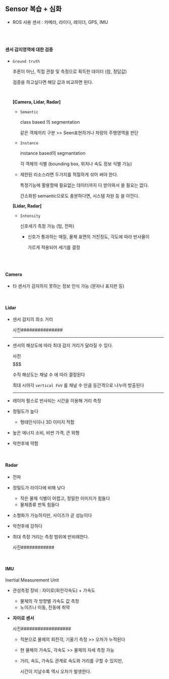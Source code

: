 ## Sensor 복습 + 심화

- ROS 사용 센서 : 카메라, 라이다, 레이더, GPS, IMU

<br>

<br>

#### 센서 감지영역에 대한 검증

- `Ground truth`

  추론이 아닌, 직접 관찰 및 측정으로 획득한 데이터 (참, 정답값)

  검증을 하고싶다면 해당 값과 비교하면 된다.
  
  <br>
  
  **[Camera, Lidar, Radar]**
  
  - `Semantic`
  
    class based 의 segmentation
  
    같은 객체끼리 구분 >> Seen표현하거나 차량의 주행영역을 판단
  
  - `Instance`
  
    instance based의 segmantation
  
    각 객체의 식별 (bounding box, 위치나 속도 정보 식별 가능)
  
  - 제한된 리소스라면 두가지를 적절하게 섞어 써야 한다.
  
    특정기능에 활용할때 필요없는 데이터까지 다 받아와서 쓸 필요는 없다.
  
    간소화된 semantic으로도 충분하다면, 시스템 자원 등 을 아낀다.
  
  **[Lidar, Radar]**
  
  - `Intensity`
  
    신호세기 측정 가능 (빔, 전파)
  
    - 신호가 통과하는 매질, 물체 표면의 거친정도, 각도에 따라 반사율이
  
      가르게 적용되어 세기를 결정
  
    

<br>

<br>

#### Camera

- 타 센서가 감지하지 못하는 정보 인식 가능 (문자나 표지판 등)

<br>

#### Lidar

- 센서 감지의 최소 거리

  사진###############

  ---

- 센서의 해상도에 따라 최대 감지 거리가 달라질 수 있다.

  사진 $$$$$$$$$$$$$$$

  수직 해상도는 채널 수 에 따라 결정된다

  최대 시야각 `vertical FoV` 를 채널 수 만큼 등간격으로 나누어 방출된다

  ---

- 레이저 펄스로 반사되는 시간을 이용해 거리 측정
- 정밀도가 높다
  - 형태인식이나 3D 이미지 적합
- 높은 에너지 소비, 비싼 가격, 큰 외형
- 악천후에 약함

<br>

#### Radar

- 전파
- 정밀도가 라이다에 비해 낮다
  - 작은 물체 식별이 어렵고, 정밀한 이미지가 힘들다
  - 물체종류 판독 힘들다
- 소형화가 가능하지만, 사이즈가 곧 성능이다
- 악천후에 강하다

- 최대 측정 거리는 측정 범위에 반비례한다.

  사진############

<br>

#### IMU

Inertial Measurement Unit

- 관성측정 장비 : 자이로(회전각속도) + 가속도

  - 물체의 각 방향별 가속도 값 측정
  - 노이즈나 이동, 진동에 취약

- **자이로 센서**

  사진##################

  - 적분으로 물체의 회전각, 기울기 측정 >> 오차가 누적된다

  - 현 물체의 가속도, 각속도 >> 물제의 자세 측정 가능

  - 거리, 속도, 가속도 관계로 속도와 거리를 구할 수 있지만, 

    시간이 지날수록 역시 오차가  발생한다.